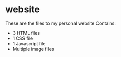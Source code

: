 # website
These are the files to my personal website
Contains:
 - 3 HTML files
 - 1 CSS file
 - 1 Javascript file
 - Multiple image files
